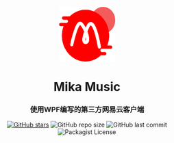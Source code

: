 <p align="center">
  <a>
    <img src="./mika-music-icon.png" alt="Icon" width=131 height=128>
  </a>
  <h1 align="center">Mika Music</h2>
  <h3 align="center">使用WPF编写的第三方网易云客户端</h3>
  <p align="center">
  <a href="https://github.com/sout233/Mika-Music/stargazers"><img alt="GitHub stars" src="https://img.shields.io/github/stars/sout233/Mika-Music"></a>
  <img alt="GitHub repo size" src="https://img.shields.io/github/repo-size/sout233/Mika-Music">
  <img alt="GitHub last commit" src="https://img.shields.io/github/last-commit/sout233/Mika-Music">
  <img alt="Packagist License" src="https://img.shields.io/packagist/l/sout233/Mika-Music">
  </p>
</p>
  
